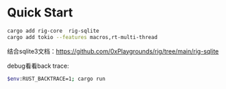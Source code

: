 # Quick Start

```bash
cargo add rig-core  rig-sqlite
cargo add tokio --features macros,rt-multi-thread
```

结合sqlite3文档：https://github.com/0xPlaygrounds/rig/tree/main/rig-sqlite

debug看看back trace:

```bash
$env:RUST_BACKTRACE=1; cargo run
```